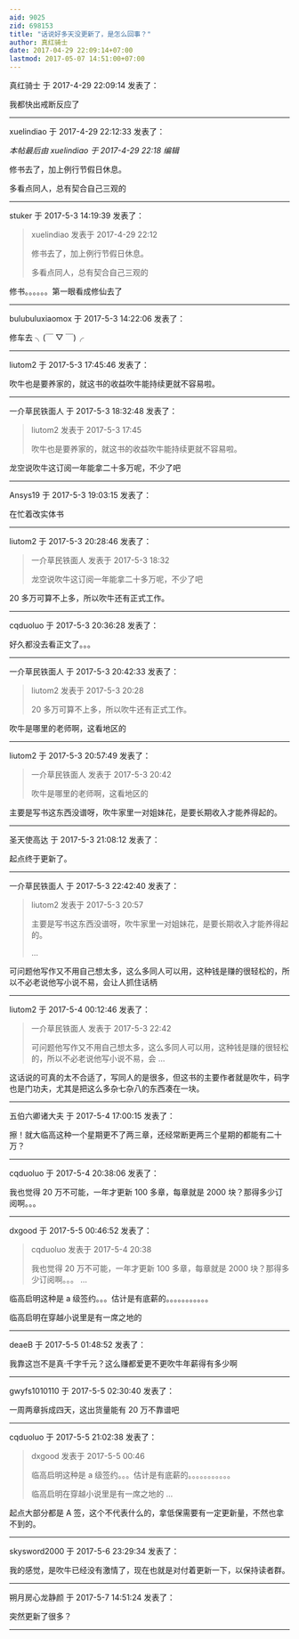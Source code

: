 ```yaml
---
aid: 9025
zid: 698153
title: "话说好多天没更新了，是怎么回事？"
author: 真红骑士
date: 2017-04-29 22:09:14+07:00
lastmod: 2017-05-07 14:51:00+07:00
---
```


真红骑士 于 2017-4-29 22:09:14 发表了：

我都快出戒断反应了

---

xuelindiao 于 2017-4-29 22:12:33 发表了：

_本帖最后由 xuelindiao 于 2017-4-29 22:18 编辑_

修书去了，加上例行节假日休息。

多看点同人，总有契合自己三观的

---

stuker 于 2017-5-3 14:19:39 发表了：

> xuelindiao 发表于 2017-4-29 22:12
>
> 修书去了，加上例行节假日休息。
>
> 多看点同人，总有契合自己三观的

修书。。。。。。第一眼看成修仙去了

---

bulubuluxiaomox 于 2017-5-3 14:22:06 发表了：

修车去 ╮(￣ ▽ ￣)╭

---

liutom2 于 2017-5-3 17:45:46 发表了：

吹牛也是要养家的，就这书的收益吹牛能持续更就不容易啦。

---

一介草民铁面人 于 2017-5-3 18:32:48 发表了：

> liutom2 发表于 2017-5-3 17:45
>
> 吹牛也是要养家的，就这书的收益吹牛能持续更就不容易啦。

龙空说吹牛这订阅一年能拿二十多万呢，不少了吧

---

Ansys19 于 2017-5-3 19:03:15 发表了：

在忙着改实体书

---

liutom2 于 2017-5-3 20:28:46 发表了：

> 一介草民铁面人 发表于 2017-5-3 18:32
>
> 龙空说吹牛这订阅一年能拿二十多万呢，不少了吧

20 多万可算不上多，所以吹牛还有正式工作。

---

cqduoluo 于 2017-5-3 20:36:28 发表了：

好久都没去看正文了。。。

---

一介草民铁面人 于 2017-5-3 20:42:33 发表了：

> liutom2 发表于 2017-5-3 20:28
>
> 20 多万可算不上多，所以吹牛还有正式工作。

吹牛是哪里的老师啊，这看地区的

---

liutom2 于 2017-5-3 20:57:49 发表了：

> 一介草民铁面人 发表于 2017-5-3 20:42
>
> 吹牛是哪里的老师啊，这看地区的

主要是写书这东西没谱呀，吹牛家里一对姐妹花，是要长期收入才能养得起的。

---

圣天使高达 于 2017-5-3 21:08:12 发表了：

起点终于更新了。

---

一介草民铁面人 于 2017-5-3 22:42:40 发表了：

> liutom2 发表于 2017-5-3 20:57
>
> 主要是写书这东西没谱呀，吹牛家里一对姐妹花，是要长期收入才能养得起的。
>
> ...

可问题他写作又不用自己想太多，这么多同人可以用，这种钱是赚的很轻松的，所以不必老说他写小说不易，会让人抓住话柄

---

liutom2 于 2017-5-4 00:12:46 发表了：

> 一介草民铁面人 发表于 2017-5-3 22:42
>
> 可问题他写作又不用自己想太多，这么多同人可以用，这种钱是赚的很轻松的，所以不必老说他写小说不易，会 ...

这话说的可真的太不合适了，写同人的是很多，但这书的主要作者就是吹牛，码字也是门功夫，尤其是把这么多杂七杂八的东西凑在一块。

---

五伯六卿诸大夫 于 2017-5-4 17:00:15 发表了：

擦！就大临高这种一个星期更不了两三章，还经常断更两三个星期的都能有二十万？

---

cqduoluo 于 2017-5-4 20:38:06 发表了：

我也觉得 20 万不可能，一年才更新 100 多章，每章就是 2000 块？那得多少订阅啊。。。

---

dxgood 于 2017-5-5 00:46:52 发表了：

> cqduoluo 发表于 2017-5-4 20:38
>
> 我也觉得 20 万不可能，一年才更新 100 多章，每章就是 2000 块？那得多少订阅啊。。。 ...

临高启明这种是 a 级签约。。。估计是有底薪的。。。。。。。。。。。

临高启明在穿越小说里是有一席之地的

---

deaeB 于 2017-5-5 01:48:52 发表了：

我靠这岂不是真·千字千元？这么赚都爱更不更吹牛年薪得有多少啊

---

gwyfs1010110 于 2017-5-5 02:30:40 发表了：

一周两章拆成四天，这出货量能有 20 万不靠谱吧

---

cqduoluo 于 2017-5-5 21:02:38 发表了：

> dxgood 发表于 2017-5-5 00:46
>
> 临高启明这种是 a 级签约。。。估计是有底薪的。。。。。。。。。。。
>
> 临高启明在穿越小说里是有一席之地的 ...

起点大部分都是 A 签，这个不代表什么的，拿低保需要有一定更新量，不然也拿不到的。

---

skysword2000 于 2017-5-6 23:29:34 发表了：

我的感觉，是吹牛已经没有激情了，现在也就是对付着更新一下，以保持读者群。

---

朔月房心龙静颜 于 2017-5-7 14:51:24 发表了：

突然更新了很多？

---
